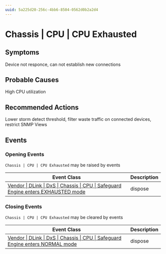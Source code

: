 ```yaml
---
uuid: 5a225d20-256c-4bb6-8504-0562d0b2a2d4
---
```

# Chassis | CPU | CPU Exhausted

## Symptoms

Device not responce, can not establish new connections

## Probable Causes

High CPU utilization

## Recommended Actions

Lower storm detect threshold, filter waste traffic on connected devices, restrict SNMP Views

## Events

### Opening Events
`Chassis | CPU | CPU Exhausted` may be raised by events

Event Class | Description
--- | ---
[Vendor \| DLink \| DxS \| Chassis \| CPU \| Safeguard Engine enters EXHAUSTED mode](../../../event-classes/vendor/dlink/dxs/chassis/cpu/safeguard-engine-enters-exhausted-mode.md) | dispose

### Closing Events
`Chassis | CPU | CPU Exhausted` may be cleared by events

Event Class | Description
--- | ---
[Vendor \| DLink \| DxS \| Chassis \| CPU \| Safeguard Engine enters NORMAL mode](../../../event-classes/vendor/dlink/dxs/chassis/cpu/safeguard-engine-enters-normal-mode.md) | dispose
